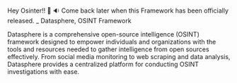 Hey Osinter!! 👋 🔉 
Come back later when this Framework has been officially released.
_
Datasphere, OSINT Framework

Datasphere is a comprehensive open-source intelligence (OSINT) framework designed to empower individuals and organizations with the tools and resources needed to gather intelligence from open sources effectively. From social media monitoring to web scraping and data analysis, Datasphere provides a centralized platform for conducting OSINT investigations with ease.

